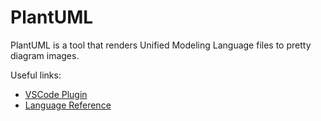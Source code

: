 # PlantUML

PlantUML is a tool that renders Unified Modeling Language files to pretty diagram images.

Useful links:

- [VSCode Plugin](https://marketplace.visualstudio.com/items?itemName=jebbs.plantuml)
- [Language Reference](http://plantuml.com/PlantUML_Language_Reference_Guide.pdf)
